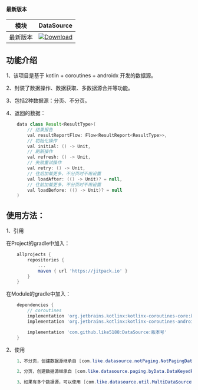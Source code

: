 #### 最新版本

模块|DataSource
---|---
最新版本|[![Download](https://jitpack.io/v/like5188/DataSource.svg)](https://jitpack.io/#like5188/DataSource)

## 功能介绍
1、该项目是基于 kotlin + coroutines + androidx 开发的数据源。

2、封装了数据操作、数据获取、多数据源合并等功能。

3、包括2种数据源：分页、不分页。

4、返回的数据：
```java
    data class Result<ResultType>(
        // 结果报告
        val resultReportFlow: Flow<ResultReport<ResultType>>,
        // 初始化操作
        val initial: () -> Unit,
        // 刷新操作
        val refresh: () -> Unit,
        // 失败重试操作
        val retry: () -> Unit,
        // 往后加载更多，不分页时不用设置
        val loadAfter: (() -> Unit)? = null,
        // 往前加载更多，不分页时不用设置
        val loadBefore: (() -> Unit)? = null
    )
```

## 使用方法：

1、引用

在Project的gradle中加入：
```groovy
    allprojects {
        repositories {
            ...
            maven { url 'https://jitpack.io' }
        }
    }
```
在Module的gradle中加入：
```groovy
    dependencies {
        // coroutines
        implementation 'org.jetbrains.kotlinx:kotlinx-coroutines-core:版本号'
        implementation 'org.jetbrains.kotlinx:kotlinx-coroutines-android:版本号'

        implementation 'com.github.like5188:DataSource:版本号'
    }
```

2、使用
```java
    1、不分页，创建数据源继承自 [com.like.datasource.notPaging.NotPagingDataSource]，然后通过 result() 方法获取 [com.like.datasource.Result]。

    2、分页，创建数据源继承自 [com.like.datasource.paging.byData.DataKeyedPagingDataSource] 或者 [com.like.datasource.paging.byPageNo.PageNoKeyedPagingDataSource]，然后通过 result() 方法获取 [com.like.datasource.Result]。

    3、如果有多个数据源，可以使用 [com.like.datasource.util.MultiDataSourceHelper] 中的方法进行数据源的组合。
```